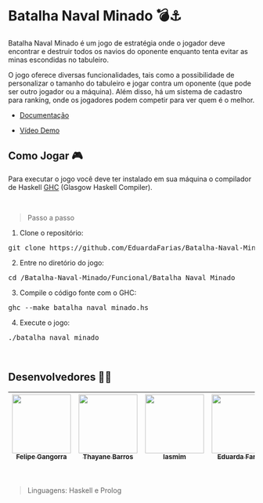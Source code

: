 # Batalha Naval Minado :bomb:⚓

<p> Batalha Naval Minado é um jogo de estratégia onde o jogador deve encontrar e destruir todos os navios do oponente enquanto tenta evitar as minas escondidas no tabuleiro.

O jogo oferece diversas funcionalidades, tais como a possibilidade de personalizar o tamanho do tabuleiro e jogar contra um oponente (que pode ser outro jogador ou a máquina). Além disso, há um sistema de cadastro para ranking, onde os jogadores podem competir para ver quem é o melhor. <p>

- [Documentação](https://docs.google.com/document/d/1ea-AV-QI9XDrPBfTsM2Qdy2xajnzhF1-gGaIO84EY0Y/edit?usp=sharing)
  
- [Vídeo Demo](https://www.youtube.com/watch?v=TCQt47z1lgI)

## Como Jogar 🎮

Para executar o jogo você deve ter instalado em sua máquina o compilador de Haskell [GHC](https://www.haskell.org/ghc/) (Glasgow Haskell Compiler). 

<br>
  
> Passo a passo

1. Clone o repositório:
<pre>
git clone https://github.com/EduardaFarias/Batalha-Naval-Minado.git
</pre>

2. Entre no diretório do jogo:
<pre>
cd /Batalha-Naval-Minado/Funcional/Batalha_Naval_Minado
</pre>

3. Compile o código fonte com o GHC:
<pre>
ghc --make batalha_naval_minado.hs
</pre>

4. Execute o jogo:
<pre>
./batalha_naval_minado
</pre>

<br>

## Desenvolvedores 🧑‍💻


| [<img src="https://avatars.githubusercontent.com/u/87813261?v=4" width="120px;" /><br /><sub><b>Felipe Gangorra</b></sub>](https://github.com/gangorra)<br /> | [<img src="https://avatars.githubusercontent.com/u/100168222?v=4 " width="120px;"/><br /><sub><b>Thayane Barros</b></sub>](https://github.com/ThayaneBarros)<br /> | [<img src="https://avatars.githubusercontent.com/u/93227509?v=4" width="120px;"/><br /><sub><b>Iasmim</b></sub>](https://github.com/iasmimtx)<br /> | [<img src="https://avatars.githubusercontent.com/u/97049617?v=4" width="120px;"/><br /><sub><b>Eduarda Farias</b></sub>](https://github.com/EduardaFarias)<br> | [<img src="https://avatars.githubusercontent.com/u/110859172?v=4" width="120px;"/><br /><sub><b>Rayane Bezerra</b></sub>](https://github.com/rayaneBSilva)<br /> |
| :---: | :---: | :---: | :---: | :---: |

<br>

> Linguagens: Haskell e Prolog
